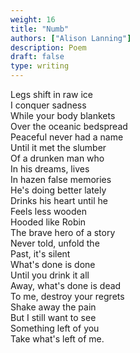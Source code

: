 ```yaml
---
weight: 16
title: "Numb"
authors: ["Alison Lanning"]
description: Poem
draft: false
type: writing
---
```


Legs shift in raw ice  
I conquer sadness  
While your body blankets  
Over the oceanic bedspread  
Peaceful never had a name  
Until it met the slumber  
Of a drunken man who  
In his dreams, lives  
In hazen false memories  
He's doing better lately  
Drinks his heart until he  
Feels less wooden  
Hooded like Robin  
The brave hero of a story  
Never told, unfold the  
Past, it's silent  
What's done is done  
Until you drink it all  
Away, what's done is dead  
To me, destroy your regrets  
Shake away the pain  
But I still want to see  
Something left of you  
Take what's left of me.
